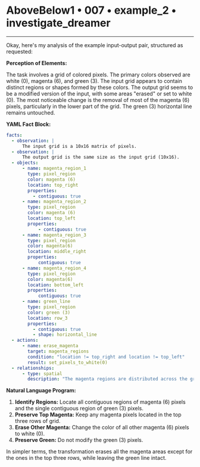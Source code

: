 # AboveBelow1 • 007 • example_2 • investigate_dreamer

---
Okay, here's my analysis of the example input-output pair, structured as requested:

**Perception of Elements:**

The task involves a grid of colored pixels. The primary colors observed are white (0), magenta (6), and green (3). The input grid appears to contain distinct regions or shapes formed by these colors. The output grid seems to be a modified version of the input, with some areas "erased" or set to white (0). The most noticeable change is the removal of most of the magenta (6) pixels, particularly in the lower part of the grid. The green (3) horizontal line remains untouched.

**YAML Fact Block:**



```yaml
facts:
  - observation: |
      The input grid is a 10x16 matrix of pixels.
  - observation: |
      The output grid is the same size as the input grid (10x16).
  - objects:
      - name: magenta_region_1
        type: pixel_region
        color: magenta (6)
        location: top_right
        properties:
          - contiguous: true
      - name: magenta_region_2
        type: pixel_region
        color: magenta (6)
        location: top_left
        properties:
            - contiguous: true
      - name: magenta_region_3
        type: pixel_region
        color: magenta(6)
        location: middle_right
        properties:
            contiguous: true
      - name: magenta_region_4
        type: pixel_region
        color: magenta(6)
        location: bottom_left
        properties:
            contiguous: true
      - name: green_line
        type: pixel_region
        color: green (3)
        location: row_3
        properties:
          - contiguous: true
          - shape: horizontal_line
  - actions:
      - name: erase_magenta
        target: magenta_regions
        condition: "location != top_right and location != top_left"
        result: set_pixels_to_white(0)
  - relationships:
      - type: spatial
        description: "The magenta regions are distributed across the grid, green region is a horizontal line in the top section"
```



**Natural Language Program:**

1.  **Identify Regions:** Locate all contiguous regions of magenta (6) pixels and the single contiguous region of green (3) pixels.
2.  **Preserve Top Magenta:**  Keep any magenta pixels located in the top three rows of grid.
3. **Erase Other Magenta:** Change the color of all other magenta (6) pixels to white (0).
4.  **Preserve Green:** Do not modify the green (3) pixels.

In simpler terms, the transformation erases all the magenta areas except for the ones in the top three rows, while leaving the green line intact.

